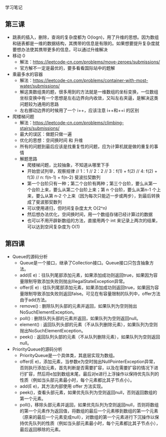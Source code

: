 学习笔记

## 第三课
 + 跳表的插入，删除，查询的复杂度都为 O(logn)，用了升维的思想。因为数组和链表都是一维的数据结构，其携带的信息是有限的。如果想要提升复杂度就要想办法使其携带更多的信息，可以通过升维解决
 + 移动 0 
    + 解法：https://leetcode-cn.com/problems/move-zeroes/submissions/
    + 官方解不一定是最优的，要多看看国际站中的题解
 + 乘最多水的容器
   + 解法：https://leetcode-cn.com/problems/container-with-most-water/submissions/
   + 解这类数组类的题，很多用到的方法就是一维数组的坐标变换，一位数组坐标变换中有一个思想是左右边界向内收敛，又叫左右夹逼，是解决这类问题较为通用的思路
   + 左右挪动边界的时候用了一个 i++，应该注意 i++和++i 的区别 
 + 爬楼梯问题
   + 解法：https://leetcode-cn.com/problems/climbing-stairs/submissions/
   + 最大的误区：做题只做一遍
   + 优化的思想：空间换时间 和 升维
   + 所有的问题到最后应该是找重复性的问题，应为计算机就是做的重复的事情
   + 解题思路
      + 爬楼梯问题，比较抽象，不知道从哪里下手
      + 开始尝试列举，观察规律
          // 1：1
          // 2：2
          // 3：f(1) + f(2)
          // 4: f(2) + f(3)
          // n: f(n-1) + f(n-2)  斐波拉契数列
      + 第一个台阶只有一种；第二个台阶有两种；第三个台阶，要么从第一个台阶上来，要么从第二个台阶上来；第 n 个台阶，要么从第n-1 个上来，要么从第 n-2 个上来（因为每次只能迈一步或两步），到最后转换成了斐波那契数列
      + 可以使用递归，但时间复杂度太大 O(2^n)
      + 然后想办法优化，空间换时间，用一个数组存储已经计算过的数据
      + 也可以不用开辟新数组的方法，直接用两个 int 来记录上两次的结果，可以达到空间复杂度为 O(1)

## 第四课
 + Queue的源码分析
    + Queue是一个接口，继承了Collection接口。Queue接口只包含抽象方法。
    + add(E e)：往队列尾部添加元素，如果添加成功则返回true，如果因为容量限制导致添加失败则抛出IllegalStateException异常。
    + offer(E e) : 往队列尾部添加元素，如果添加成功则返回true，如果因为容量限制导致添加失败则返回false。可见在有容量限制的队列中，offer方法由于add方法。
    + remove() : 删除队列头部的元素并返回，如果队列为空则抛出NoSuchElementException。
    + poll() : 删除队列头部的元素并返回，如果队列为空则返回null。
    + element() : 返回队列头部的元素（不从队列删除元素），如果队列为空则抛出NoSuchElementException。
    + peek() : 返回队列头部的元素（不从队列删除元素），如果队列为空则返回null。
 + PriorityQueue的源码分析
    + PriorityQueue是一个具体类，其底层实现为数组。
    + offer(E e)，添加元素，当参数e为空时抛出NullPointerException异常，否则执行添加元素，首先判断是否需要扩容，以及在需要扩容的情况下进行扩容，然后将e加到数组末尾，最后对e进行上浮操作以保持优先队列的性质（例如当头部元素最小时，每个元素都比其子节点小）。
    + add(E e)，其方法内部使用 offer 方法实现。
    + peek()，查看头部元素，如果优先队列为空则返回null，否则返回数组的第一个元素。
    + poll()，移除头部元素并返回，如果优先队列为空则返回null，否则将数组的第一个元素作为返回值，将数组的最后一个元素移到数组的第一个元素（原来的最后一个元素变成null），对数组的第一个元素进行下沉操作以保持优先队列的性质（例如当头部元素最小时，每个元素都比其子节点小），最后返回移除的元素。
